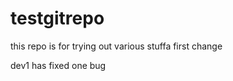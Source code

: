 testgitrepo
===========

this repo is for trying out various stuffa
first change 

dev1 has fixed one bug

